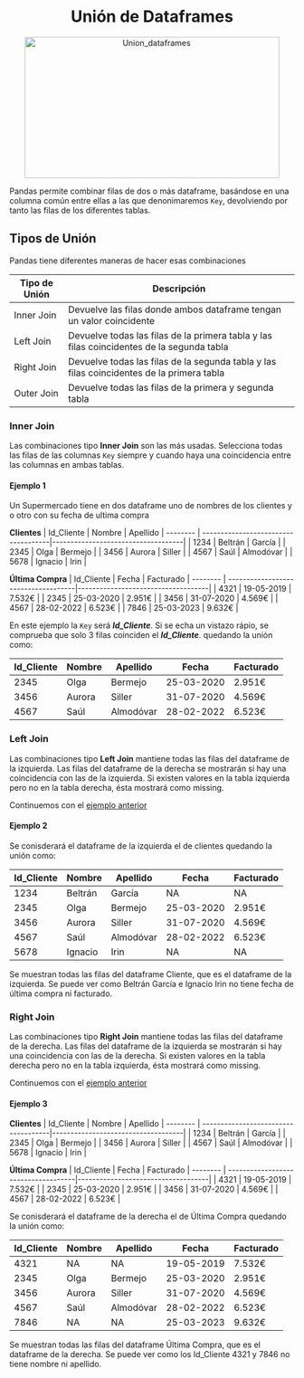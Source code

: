 <h1 align="center">
    Unión de Dataframes
</h1>

<div align="center">
    <img width="450" height="250" src="https://www.golinuxcloud.com/wp-content/uploads/types_joins-768x559.png" alt="Union_dataframes">
</div>

Pandas permite combinar filas de dos o más dataframe, 
basándose en una columna común entre ellas a las que denonimaremos `Key`, devolviendo por tanto las filas de los diferentes tablas.

## Tipos de Unión
Pandas tiene diferentes maneras de hacer esas combinaciones

| Tipo de Unión  | Descripción                         |
| --------       | ------------------------------------|
| Inner Join     | Devuelve las filas donde ambos dataframe tengan un valor coincidente|
| Left Join      | Devuelve todas las filas de la primera tabla y las filas coincidentes de la segunda tabla            |
| Right Join     |Devuelve todas las filas de la segunda tabla y las filas coincidentes de la primera tabla|
| Outer Join     | Devuelve todas las filas de la primera  y segunda tabla|

### Inner Join
Las combinaciones tipo **Inner Join** son las  más usadas.
Selecciona todas las filas de las columnas `Key` siempre y cuando haya una coincidencia entre las columnas en ambas tablas.

#### Ejemplo 1
Un Supermercado tiene en dos dataframe uno de nombres de los clientes y o otro con su fecha de ultima compra

**Clientes**
| Id_Cliente  | Nombre                         | Apellido
| --------    | ------------------------------------|------------------------------------|
| 1234     | Beltrán         | García    |
| 2345     | Olga            | Bermejo   |
| 3456     | Aurora          | Siller    |
| 4567     | Saúl            | Almodóvar |
| 5678     | Ignacio         | Irin      |

**Última Compra**
| Id_Cliente  | Fecha                         | Facturado
| --------       | ------------------------------------|------------------------------------|
| 4321     | 19-05-2019         | 7.532€    |
| 2345     | 25-03-2020         | 2.951€    |
| 3456     | 31-07-2020         | 4.569€    |
| 4567     | 28-02-2022         | 6.523€    |
| 7846     | 25-03-2023         | 9.632€    |

En este ejemplo la `Key` será ***Id_Cliente***.
Si se echa un vistazo rápio, se comprueba que solo 3 filas coinciden el ***Id_Cliente***.
quedando la unión como:

| Id_Cliente  | Nombre | Apellido | Fecha| Facturado|
| --------    | -------|----------|------|----------|
| 2345     | Olga      | Bermejo   |25-03-2020| 2.951€    |
| 3456     | Aurora    | Siller    |31-07-2020| 4.569€    |
| 4567     | Saúl      | Almodóvar |28-02-2022| 6.523€    |

### Left Join
Las combinaciones tipo **Left Join** mantiene todas las filas del dataframe de la izquierda. Las filas del dataframe de la derecha se mostrarán si hay una coincidencia con las de la izquierda. Si existen valores en la tabla izquierda pero no en la tabla derecha, ésta mostrará como missing.

Continuemos con el [ejemplo anterior](#ejemplo-1)
#### Ejemplo 2
Se conisderará el dataframe de la izquierda el de clientes
quedando la unión como:

| Id_Cliente  | Nombre | Apellido | Fecha| Facturado|
| --------    | -------|----------|------|----------|
| 1234     | Beltrán   | García    |   NA |   NA   |
| 2345     | Olga      | Bermejo   |25-03-2020| 2.951€    |
| 3456     | Aurora    | Siller    |31-07-2020| 4.569€    |
| 4567     | Saúl      | Almodóvar |28-02-2022| 6.523€    |
| 5678     | Ignacio   | Irin      |   NA |   NA   |

Se muestran todas las filas del dataframe Cliente, que es el dataframe de la izquierda. Se puede ver como Beltrán García e Ignacio Irin no tiene fecha de última compra ni facturado.

### Right Join
Las combinaciones tipo **Right Join** mantiene todas las filas del dataframe de la derecha. Las filas del dataframe de la izquierda se mostrarán si hay una coincidencia con las de la derecha. Si existen valores en la tabla derecha pero no en la tabla izquierda, ésta mostrará como missing.

Continuemos con el [ejemplo anterior](#ejemplo-1)
#### Ejemplo 3

**Clientes**
| Id_Cliente  | Nombre                         | Apellido
| --------    | ------------------------------------|------------------------------------|
| 1234     | Beltrán         | García    |
| 2345     | Olga            | Bermejo   |
| 3456     | Aurora          | Siller    |
| 4567     | Saúl            | Almodóvar |
| 5678     | Ignacio         | Irin      |

**Última Compra**
| Id_Cliente  | Fecha                         | Facturado
| --------       | ------------------------------------|------------------------------------|
| 4321     | 19-05-2019         | 7.532€    |
| 2345     | 25-03-2020         | 2.951€    |
| 3456     | 31-07-2020         | 4.569€    |
| 4567     | 28-02-2022         | 6.523€    |

Se conisderará el dataframe de la derecha el de Última Compra quedando la unión como:

| Id_Cliente  | Nombre | Apellido | Fecha| Facturado|
| --------    | -------|----------|------|----------|
| 4321        |   NA   |   NA   | 19-05-2019 | 7.532€|
| 2345     | Olga      | Bermejo   |25-03-2020| 2.951€    |
| 3456     | Aurora    | Siller    |31-07-2020| 4.569€    |
| 4567     | Saúl      | Almodóvar |28-02-2022| 6.523€    |
| 7846     |   NA |   NA   | 25-03-2023       | 9.632€    |

Se muestran todas las filas del dataframe Última Compra, que es el dataframe de la derecha. Se puede ver como los Id_Cliente 4321 y 7846 no tiene nombre ni apellido.



